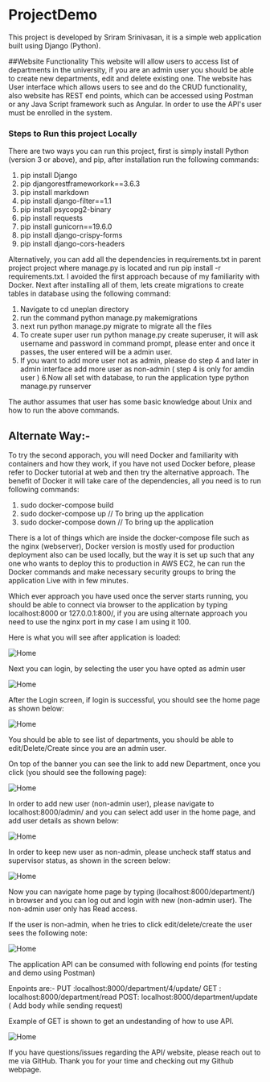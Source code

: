 # ProjectDemo
This project is developed by Sriram Srinivasan, it is a simple web application built using Django (Python).

##Website Functionality
This website will allow users to access list of departments in the university, if you are an admin user you should be able to create new departments, edit and delete existing one.
The website has User interface which allows users to see and do the CRUD functionality, also website has REST end points, which can be accessed using Postman or any Java Script framework such as Angular. In order to use the API's user must be enrolled in the system.

### Steps to Run this project Locally
There are two ways you can run this project, first is simply install Python (version 3 or above), and pip, after installation run the following commands:
1.  pip install Django
2. pip djangorestframeworkork==3.6.3
3. pip install markdown
4. pip install django-filter==1.1
5. pip install psycopg2-binary
6. pip install requests
7. pip install gunicorn==19.6.0
8. pip install django-crispy-forms
9. pip install django-cors-headers


Alternatively, you can add all the dependencies in requirements.txt in parent project project where manage.py is located and run pip install -r requirements.txt.
 I avoided the first approach because of my familiarity with Docker.
Next after installing all of them, lets create migrations to create tables in database using the following command:
1. Navigate to cd uneplan directory  
2. run the command python manage.py makemigrations
3. next run python manage.py migrate to migrate all the files
4. To create super user run python manage.py create superuser, it will ask username and password in command prompt, please enter and once it passes, the user entered will be a admin user.  
5. If you want to add more user not as admin, please do step 4 and later in admin interface add more user as non-admin ( step 4 is only for amdin user )
6.Now all set with database, to run the application type python manage.py runserver

The author assumes that user has some basic knowledge about Unix and how to run the above commands.

## Alternate Way:- 
To try the second apporach, you will need Docker and familiarity with containers and how they work, if you have not used Docker before, please refer to Docker tutorial at web and then try the alternative approach.
The benefit of Docker it will  take care of the dependencies, all you need is to run following commands:

1. sudo docker-compose build
2. sudo docker-compose up  // To bring up the application
3. sudo docker-compose down  // To bring up the application


There is a lot of things which are inside the docker-compose file such as the nginx (webserver), Docker version is mostly used for production deployment also can be used locally, but the way it is set up such that any one who wants to deploy this to production in 
AWS EC2, he can run the Docker commands and make necessary security groups to bring the application Live with in few minutes.



Which ever approach you have used once the server starts running, you should be able to connect via browser to the application 
by typing localhost:8000 or 127.0.0.1:800/, if you are using alternate approach you need to use the nginx port in my case I am using it 100.

Here is what you will see after application is loaded:

![Home](Screenshot%20from%202020-09-22%2007-04-46.png)


Next you can login, by selecting the user you have opted as admin user

 
![Home](Screenshot%20from%202020-09-22%2007-09-30.png)

After the Login screen, if login is successful, you should see the home page as shown below:
 
![Home](Screenshot%20from%202020-09-22%2007-16-50.png)

You should be able to see list of departments, you should be able to edit/Delete/Create since you are an admin user. 

On top of the banner you can see the link to add new Department, once you click (you should see the following page):

![Home](Screenshot%20from%202020-09-22%2007-18-33.png)


In order to add new user (non-admin user), please navigate to localhost:8000/admin/ and you can select add user in the home page, and add user details as shown below:

![Home](Screenshot%20from%202020-09-22%2007-22-02.png)

In order to keep new user as non-admin, please uncheck staff status and supervisor status, as shown in the screen below:


![Home](Screenshot%20from%202020-09-22%2007-23-22.png)

Now you can navigate  home page by typing (localhost:8000/department/) in browser and you can log out and login with new (non-admin user). The non-admin user only has Read access.

If the user is non-admin, when he tries to click edit/delete/create the user sees the following note:

![Home](Screenshot%20from%202020-09-22%2007-27-03.png)


The application API can be consumed with following end points (for testing and demo using Postman)


Enpoints are:-  PUT :localhost:8000/department/4/update/
                GET : localhost:8000/department/read
                POST: localhost:8000/department/update ( Add body while sending request)
                
                
 Example of GET is shown to get an undestanding of how to use API.
 
 ![Home](Screenshot%20from%202020-09-22%2007-31-25.png)
 
 

If you have questions/issues regarding the API/ website, please reach out to me via GitHub. Thank you for your time and checking out my Github webpage.
 






